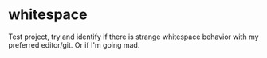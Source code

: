 # whitespace
Test project, try and identify if there is strange whitespace behavior with my preferred editor/git. Or if I'm going mad. 
